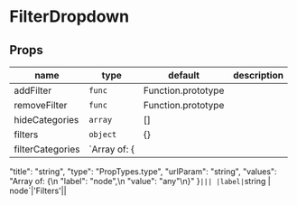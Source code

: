 # FilterDropdown

## Props

|name|type|default|description|
|----|----|-------|-----------|
|addFilter|`func`|Function.prototype||
|removeFilter|`func`|Function.prototype||
|hideCategories|`array`|[]||
|filters|`object`|{}||
|filterCategories|`Array of: {
  "title": "string",
  "type": "PropTypes.type",
  "urlParam": "string",
  "values": "Array of: {\n  \"label\": \"node\",\n  \"value\": \"any\"\n}"
}`|||
|label|`string | node`|'Filters'||


